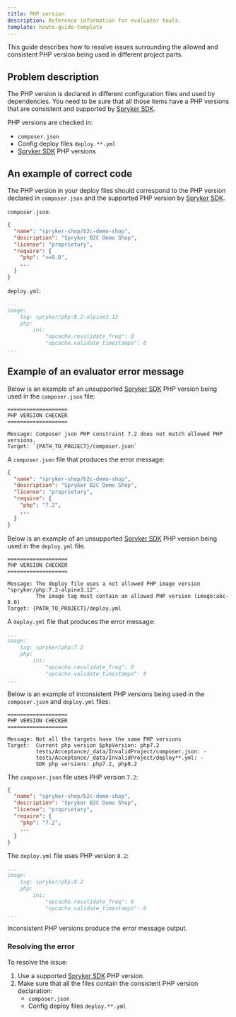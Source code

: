 ```yaml
---
title: PHP version
description: Reference information for evaluator tools.
template: howto-guide-template
---
```


This guide describes how to resolve issues surrounding the allowed and consistent PHP version being used in different project parts.

## Problem description

The PHP version is declared in different configuration files and used by dependencies.
You need to be sure that all those items have a PHP versions that are consistent and supported by [Spryker SDK](https://docs.spryker.com/docs/sdk/dev/spryker-sdk.html).

PHP versions are checked in:
- `composer.json`
- Config deploy files `deploy.**.yml`
- [Spryker SDK](https://docs.spryker.com/docs/sdk/dev/spryker-sdk.html) PHP versions

## An example of correct code

The PHP version in your deploy files should correspond to the PHP version declared in `composer.json` and the supported PHP version by [Spryker SDK](https://docs.spryker.com/docs/sdk/dev/spryker-sdk.html).

`composer.json`:

```json
{
  "name": "spryker-shop/b2c-demo-shop",
  "description": "Spryker B2C Demo Shop",
  "license": "proprietary",
  "require": {
    "php": ">=8.0",
    ...
  }
}
```

`deploy.yml`:

```yaml
...
image:
    tag: spryker/php:8.2-alpine3.12
    php:
        ini:
            "opcache.revalidate_freq": 0
            "opcache.validate_timestamps": 0
...
```

## Example of an evaluator error message

Below is an example of an unsupported [Spryker SDK](https://docs.spryker.com/docs/sdk/dev/spryker-sdk.html) PHP version being used in the `composer.json` file:

```shell
===================
PHP VERSION CHECKER
===================

Message: Composer json PHP constraint 7.2 does not match allowed PHP versions.
Target: `{PATH_TO_PROJECT}/composer.json`
```

A `composer.json` file that produces the error message:

```json
{
  "name": "spryker-shop/b2c-demo-shop",
  "description": "Spryker B2C Demo Shop",
  "license": "proprietary",
  "require": {
    "php": "7.2",
    ...
  }
}
```

Below is an example of an unsupported [Spryker SDK](https://docs.spryker.com/docs/sdk/dev/spryker-sdk.html) PHP version being used in the `deploy.yml` file.

```shell
===================
PHP VERSION CHECKER
===================

Message: The deploy file uses a not allowed PHP image version "spryker/php:7.2-alpine3.12".
         The image tag must contain an allowed PHP version (image:abc-8.0)
Target: {PATH_TO_PROJECT}/deploy.yml
```

A `deploy.yml` file that produces the error message:

```yaml
...
image:
    tag: spryker/php:7.2
    php:
        ini:
            "opcache.revalidate_freq": 0
            "opcache.validate_timestamps": 0
...
```

Below is an example of inconsistent PHP versions being used in the `composer.json` and `deploy.yml` files:

```shell
===================
PHP VERSION CHECKER
===================

Message: Not all the targets have the same PHP versions
Target:  Current php version $phpVersion: php7.2
         tests/Acceptance/_data/InvalidProject/composer.json: -
         tests/Acceptance/_data/InvalidProject/deploy**.yml: -
         SDK php versions: php7.2, php8.2
```

The `composer.json` file uses PHP version `7.2`:

```json
{
  "name": "spryker-shop/b2c-demo-shop",
  "description": "Spryker B2C Demo Shop",
  "license": "proprietary",
  "require": {
    "php": "7.2",
    ...
  }
}
```

The `deploy.yml` file uses PHP version `8.2`:

```yaml
...
image:
    tag: spryker/php:8.2
    php:
        ini:
            "opcache.revalidate_freq": 0
            "opcache.validate_timestamps": 0
...
```

Inconsistent PHP versions produce the error message output.

### Resolving the error

To resolve the issue:
1. Use a supported [Spryker SDK](https://docs.spryker.com/docs/sdk/dev/spryker-sdk.html) PHP version.
2. Make sure that all the files contain the consistent PHP version declaration:
   - `composer.json`
   - Config deploy files `deploy.**.yml`
